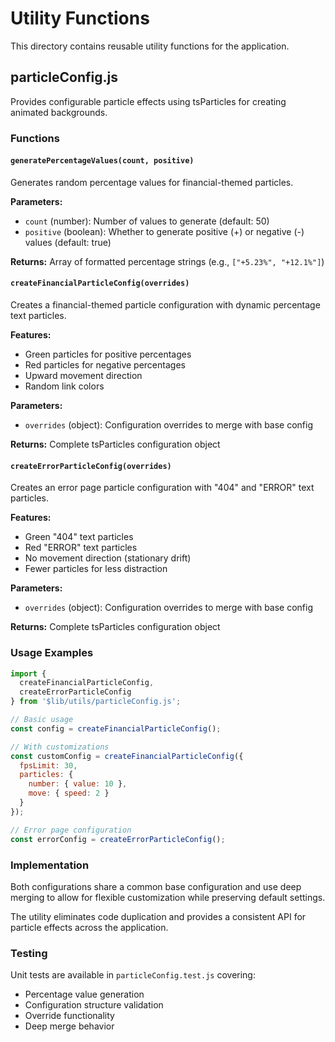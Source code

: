 # Utility Functions

This directory contains reusable utility functions for the application.

## particleConfig.js

Provides configurable particle effects using tsParticles for creating animated backgrounds.

### Functions

#### `generatePercentageValues(count, positive)`

Generates random percentage values for financial-themed particles.

**Parameters:**
- `count` (number): Number of values to generate (default: 50)
- `positive` (boolean): Whether to generate positive (+) or negative (-) values (default: true)

**Returns:** Array of formatted percentage strings (e.g., `["+5.23%", "+12.1%"]`)

#### `createFinancialParticleConfig(overrides)`

Creates a financial-themed particle configuration with dynamic percentage text particles.

**Features:**
- Green particles for positive percentages
- Red particles for negative percentages
- Upward movement direction
- Random link colors

**Parameters:**
- `overrides` (object): Configuration overrides to merge with base config

**Returns:** Complete tsParticles configuration object

#### `createErrorParticleConfig(overrides)`

Creates an error page particle configuration with "404" and "ERROR" text particles.

**Features:**
- Green "404" text particles
- Red "ERROR" text particles
- No movement direction (stationary drift)
- Fewer particles for less distraction

**Parameters:**
- `overrides` (object): Configuration overrides to merge with base config

**Returns:** Complete tsParticles configuration object

### Usage Examples

```javascript
import { 
  createFinancialParticleConfig, 
  createErrorParticleConfig 
} from '$lib/utils/particleConfig.js';

// Basic usage
const config = createFinancialParticleConfig();

// With customizations
const customConfig = createFinancialParticleConfig({
  fpsLimit: 30,
  particles: {
    number: { value: 10 },
    move: { speed: 2 }
  }
});

// Error page configuration
const errorConfig = createErrorParticleConfig();
```

### Implementation

Both configurations share a common base configuration and use deep merging to allow for flexible customization while preserving default settings.

The utility eliminates code duplication and provides a consistent API for particle effects across the application.

### Testing

Unit tests are available in `particleConfig.test.js` covering:
- Percentage value generation
- Configuration structure validation
- Override functionality
- Deep merge behavior